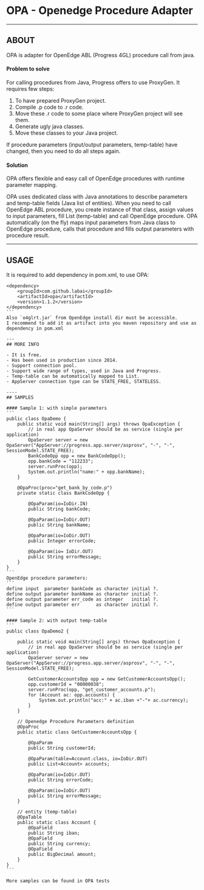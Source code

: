 # OPA - Openedge Procedure Adapter


----
## ABOUT

OPA is adapter for OpenEdge ABL (Progress 4GL) procedure call from java.

#### Problem to solve

For calling procedures from Java, Progress offers to use ProxyGen. It requires few steps:

1. To have prepared ProxyGen project.
2. Compile .p code to .r code.
3. Move these .r code to some place where ProxyGen project will see them.
4. Generate ugly java classes.
5. Move these classes to your Java project.

If procedure parameters (input/output parameters, temp-table) have changed, then you need to do all steps again.

#### Solution

OPA offers flexible and easy call of OpenEdge procedures with runtime parameter mapping.

OPA uses dedicated class with Java annotations to describe parameters and temp-table fields (Java list of entities). 
When you need to call OpenEdge ABL procedure, you create instance of that class, assign values to input parameters, fill List (temp-table) and call OpenEdge procedure.
OPA automatically (on the fly) maps input parameters from Java class to OpenEdge procedure, calls that procedure and fills output parameters with procedure result.

----
## USAGE

It is required to add dependency in pom.xml, to use OPA:
````
<dependency>
    <groupId>com.github.labai</groupId>
    <artifactId>opa</artifactId>
    <version>1.1.2</version>
</dependency>
```
Also `o4glrt.jar` from OpenEdge install dir must be accessible. 
I recommend to add it as artifact into you maven repository and use as dependency in pom.xml

---
## MORE INFO

- It is free.
- Has been used in production since 2014.
- Support connection pool.
- Support wide range of types, used in Java and Progress.
- Temp-table can be automatically mapped to List.
- AppServer connection type can be STATE_FREE, STATELESS.

----
## SAMPLES

#### Sample 1: with simple parameters
```
public class OpaDemo {
    public static void main(String[] args) throws OpaException {
        // in real app OpaServer should be as service (single per application)
        OpaServer server = new OpaServer("AppServer://progress.app.server/asprosv", "-", "-", SessionModel.STATE_FREE);
        BankCodeOpp opp = new BankCodeOpp();
        opp.bankCode = "112233";
        server.runProc(opp);
        System.out.println("name:" + opp.bankName);
    }

    @OpaProc(proc="get_bank_by_code.p")
    private static class BankCodeOpp {

        @OpaParam(io=IoDir.IN)
        public String bankCode;

        @OpaParam(io=IoDir.OUT)
        public String bankName;

        @OpaParam(io=IoDir.OUT)
        public Integer errorCode;

        @OpaParam(io= IoDir.OUT)
        public String errorMessage;
    }
}
```
OpenEdge procedure parameters:
```
define input  parameter bankCode as character initial ?.  
define output parameter bankName as character initial ?.  
define output parameter err_code as integer   initial ?.  
define output parameter err      as character initial ?.  
```

#### Sample 2: with output temp-table
```
public class OpaDemo2 {

    public static void main(String[] args) throws OpaException {
        // in real app OpaServer should be as service (single per application)
        OpaServer server = new OpaServer("AppServer://progress.app.server/asprosv", "-", "-", SessionModel.STATE_FREE);

        GetCustomerAccountsOpp opp = new GetCustomerAccountsOpp();
        opp.customerId = "00000038";
        server.runProc(opp, "get_customer_accounts.p");
        for (Account ac: opp.accounts) {
            System.out.println("acc:" + ac.iban +"-"+ ac.currency);
        }
    }

    // Openedge Procedure Parameters definition
    @OpaProc
    public static class GetCustomerAccountsOpp {

        @OpaParam
        public String customerId;

        @OpaParam(table=Account.class, io=IoDir.OUT)
        public List<Account> accounts;

        @OpaParam(io=IoDir.OUT)
        public String errorCode;

        @OpaParam(io=IoDir.OUT)
        public String errorMessage;
    }

    // entity (temp-table)
    @OpaTable
    public static class Account {
        @OpaField
        public String iban;
        @OpaField
        public String currency;
        @OpaField
        public BigDecimal amount;
    }
}
```

More samples can be found in OPA tests

